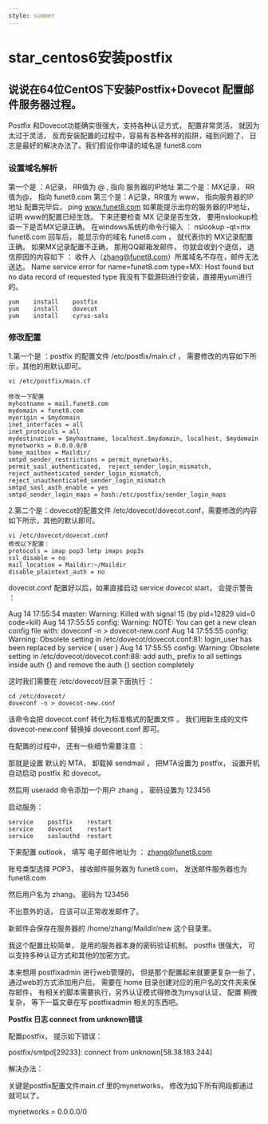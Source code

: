```yaml
---
style: summer
---
```

# star_centos6安装postfix

## 说说在64位CentOS下安装Postfix+Dovecot 配置邮件服务器过程。
Postfix 和Dovecot功能确实很强大，支持各种认证方式， 配置非常灵活， 就因为太过于灵活， 反而安装配置的过程中，容易有各种各样的陷阱，碰到问题了， 日志是最好的解决办法了。我们假设你申请的域名是 funet8.com 

### 设置域名解析

第一个是 ：A记录，  RR值为 @ ,    指向 服务器的IP地址
第二个是：MX记录， RR值为@， 指向 funet8.com
第三个是：A记录，RR值为 www， 指向服务器的IP地址
配置完毕后，  ping    www.funet8.com  如果能提示出你的服务器的IP地址， 证明 www的配置已经生效。
下来还要检查 MX 记录是否生效， 要用nslookup检查一下是否MX记录正确。
在windows系统的命令行输入 ：  nslookup    -qt=mx    funet8.com   回车后，
能显示你的域名    funet8.com  ， 就代表你的 MX记录配置正确。
如果MX记录配置不正确， 那用QQ邮箱发邮件， 你就会收到个退信， 退信原因的内容如下 ：
收件人（zhang@funet8.com）所属域名不存在，邮件无法送达。
Name service error for name=funet8.com type=MX: Host found but no data record of requested type
我没有下载源码进行安装，直接用yum进行的。

```
yum    install    postfix
yum    install    dovecot
yum    install    cyrus-sals
```
###  修改配置
1.第一个是 ：postfix 的配置文件    /etc/postfix/main.cf ，  需要修改的内容如下所示，其他的用默认即可。

```
vi /etc/postfix/main.cf

修改一下配置
myhostname = mail.funet8.com
mydomain = funet8.com
myorigin = $mydomain
inet_interfaces = all
inet_protocols = all
mydestination = $myhostname, localhost.$mydomain, localhost, $mydomain
mynetworks = 0.0.0.0/0
home_mailbox = Maildir/
smtpd_sender_restrictions = permit_mynetworks,  permit_sasl_authenticated,  reject_sender_login_mismatch, reject_authenticated_sender_login_mismatch, reject_unauthenticated_sender_login_mismatch 
smtpd_sasl_auth_enable = yes
smtpd_sender_login_maps = hash:/etc/postfix/sender_login_maps
```
2.第二个是：dovecot的配置文件  /etc/dovecot/dovecot.conf，需要修改的内容如下所示，其他的默认即可。
```
vi /etc/dovecot/dovecot.conf
修改以下配置：
protocols = imap pop3 lmtp imaps pop3s
ssl_disable = no
mail_location = Maildir:~/Maildir
disable_plaintext_auth = no
```
dovecot.conf 配置好以后，如果直接启动    service  dovecot  start，  会提示警告 ：

Aug 14 17:55:54 master: Warning: Killed with signal 15 (by pid=12829 uid=0 code=kill)
Aug 14 17:55:55 config: Warning: NOTE: You can get a new clean config file with: doveconf -n > dovecot-new.conf
Aug 14 17:55:55 config: Warning: Obsolete setting in /etc/dovecot/dovecot.conf:81: login_user has been replaced by service { user }
Aug 14 17:55:55 config: Warning: Obsolete setting in /etc/dovecot/dovecot.conf:88: add auth_ prefix to all settings inside auth {} and remove the auth {} section completely

这时我们需要在    /etc/dovecot/目录下面执行  ：

```
cd /etc/dovecot/
doveconf -n > dovecot-new.conf
```
该命令会把  dovecot.conf  转化为标准格式的配置文件 。 我们用新生成的文件  dovecot-new.conf 替换掉 dovecont.conf 即可。

在配置的过程中， 还有一些细节需要注意 ：

那就是设置 默认的 MTA，  卸载掉  sendmail ， 把MTA设置为 postfix，  设置开机自动启动  postfix  和  dovecot。

然后用 useradd  命令添加一个用户  zhang ， 密码设置为  123456

启动服务：
```
service    postfix    restart
service    dovecot    restart
service    saslauthd  restart
```
下来配置  outlook，  填写 电子邮件地址为 ： zhang@funet8.com

账号类型选择  POP3，  接收邮件服务器为    funet8.com，  发送邮件服务器也为  funet8.com

然后用户名为    zhang，  密码为  123456

不出意外的话，  应该可以正常收发邮件了。

新邮件会保存在服务器的    /home/zhang/Maildir/new    这个目录里。

我这个配置比较简单， 是用的服务器本身的密码验证机制。  postfix 很强大， 可以支持多种认证方式和其他的加密方式。

本来想用  postfixadmin 进行web管理的，  但是那个配置起来就要更复杂一些了，  通过web的方式添加用户后， 需要在  home 目录创建对应的用户名的文件夹来保存邮件， 有相关的脚本需要执行，另外认证模式得修改为mysql认证， 配置 稍微复杂， 等下一篇文章在写 postfixadmin 相关的东西吧。

**Postfix 日志 connect from unknown错误**

配置postfix， 提示如下错误：

postfix/smtpd[29233]: connect from unknown[58.38.183.244]

解决办法：

关键是postfix配置文件main.cf 里的mynetworks， 修改为如下所有网段都通过就可以了。

mynetworks = 0.0.0.0/0



